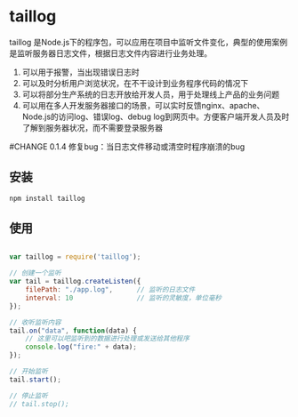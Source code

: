 # taillog

taillog 是Node.js下的程序包，可以应用在项目中监听文件变化，典型的使用案例是监听服务器日志文件，根据日志文件内容进行业务处理。

1. 可以用于报警，当出现错误日志时
2. 可以及时分析用户浏览状况，在不干设计到业务程序代码的情况下
3. 可以将部分生产系统的日志开放给开发人员，用于处理线上产品的业务问题
4. 可以用在多人开发服务器接口的场景，可以实时反馈nginx、apache、Node.js的访问log、错误log、debug log到网页中。方便客户端开发人员及时了解到服务器状况，而不需要登录服务器
 
#CHANGE
0.1.4
修复bug：当日志文件移动或清空时程序崩溃的bug

##  安装

```bash
npm install taillog
```

##  使用
```js

var taillog = require('taillog');

// 创建一个监听
var tail = taillog.createListen({
	filePath: "./app.log",      // 监听的日志文件
	interval: 10                // 监听的灵敏度，单位毫秒
});

// 收听监听内容
tail.on("data", function(data) {
	// 这里可以吧监听到的数据进行处理或发送给其他程序
	console.log("fire:" + data);
});

// 开始监听
tail.start();

// 停止监听
// tail.stop();

```
